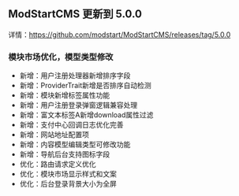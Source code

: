 ## ModStartCMS 更新到 5.0.0

详情：https://github.com/modstart/ModStartCMS/releases/tag/5.0.0

### 模块市场优化，模型类型修改

- 新增：用户注册处理器新增排序字段
- 新增：ProviderTrait新增是否排序自动检测
- 新增：模块新增标签属性功能
- 新增：用户注册登录弹窗逻辑兼容处理
- 新增：富文本标签A新增download属性过滤
- 新增：支付中心回调日志优化完善
- 新增：网站地址配置项
- 新增：内容模型编辑类型可修改功能
- 新增：导航后台支持图标字段
- 优化：路由请求定义优化
- 优化：模块市场显示样式和文案
- 优化：后台登录背景大小为全屏
